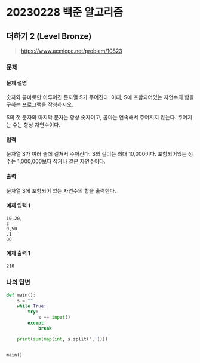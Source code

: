 # 20230228 백준 알고리즘

## 더하기 2 (Level Bronze)
> https://www.acmicpc.net/problem/10823

### 문제
#### 문제 설명
숫자와 콤마로만 이루어진 문자열 S가 주어진다. 이때, S에 포함되어있는 자연수의 합을 구하는 프로그램을 작성하시오.

S의 첫 문자와 마지막 문자는 항상 숫자이고, 콤마는 연속해서 주어지지 않는다. 주어지는 수는 항상 자연수이다.

#### 입력
문자열 S가 여러 줄에 걸쳐서 주어진다. S의 길이는 최대 10,000이다. 포함되어있는 정수는 1,000,000보다 작거나 같은 자연수이다.

#### 출력
문자열 S에 포함되어 있는 자연수의 합을 출력한다.

#### 예제 입력 1
```
10,20,
3
0,50
,1
00
```

#### 예제 출력 1
```
210
```

### 나의 답변
```python
def main():
    s = ""
    while True:
        try:
            s += input()
        except:
            break

    print(sum(map(int, s.split(','))))


main()
```